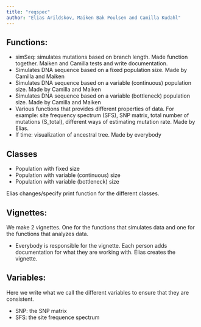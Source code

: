 ```yaml
---
title: "reqspec"
author: "Elias Arildskov, Maiken Bak Poulsen and Camilla Kudahl"
---
```



## Functions:
- simSeq: simulates mutations based on branch length. Made function together. Maiken and Camilla tests and write documentation.
- Simulates DNA sequence based on a fixed population size. Made by Camilla and Maiken
- Simulates DNA sequence based on a variable (continuous) population size. Made by Camilla and Maiken
- Simulates DNA sequence based on a variable (bottleneck) population size. Made by Camilla and Maiken
- Various functions that provides different properties of data. For example: site frequency spectrum (SFS), SNP matrix, total number of mutations (S_total), different ways of estimating mutation rate. Made by Elias.
- If time: visualization of ancestral tree. Made by everybody


## Classes
- Population with fixed size
- Population with variable (continuous) size
- Population with variable (bottleneck) size

Elias changes/specify print function for the different classes.

## Vignettes:

We make 2 vignettes. One for the functions that simulates data and one for the functions that analyzes data.
- Everybody is responsible for the vignette. Each person adds documentation for what they are working with. Elias creates the vignette.


## Variables:
Here we write what we call the different variables to ensure that they are consistent.

- SNP: the SNP matrix
- SFS: the site frequence spectrum


